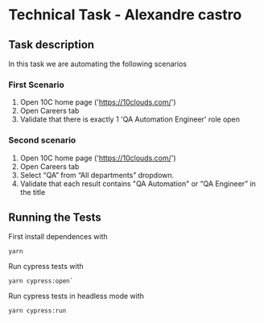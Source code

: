 # Technical Task - Alexandre castro

## Task description

In this task we are automating the following scenarios

### First Scenario

1. Open 10C home page ('https://10clouds.com/')
2. Open Careers tab
3. Validate that there is exactly 1 'QA Automation Engineer' role open

### Second scenario

1. Open 10C home page ('https://10clouds.com/')
2. Open Careers tab
3. Select “QA” from “All departments” dropdown.
4. Validate that each result contains "QA Automation" or “QA Engineer” in the title

## Running the Tests

First install dependences with 

```
yarn
```

Run cypress tests with 

```
yarn cypress:open`
```

Run cypress tests in headless mode with 

```
yarn cypress:run
```